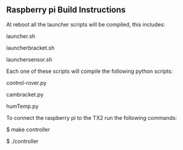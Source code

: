 ## Raspberry pi Build Instructions
At reboot all the launcher scripts will be compiled, this includes:
 
 launcher.sh
 
 launcherbracket.sh
  
 launchersensor.sh

Each one of these scripts will compile the following python scripts:
  
  control-rover.py
  
  cambracket.py
  
  humTemp.py

To connect the raspberry pi to the TX2 run the following commands:
  
  $ make controller
  
  $ ./controller

